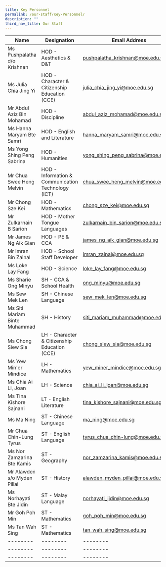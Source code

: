 ```yaml
---
title: Key Personnel
permalink: /our-staff/Key-Personnel/
description: ""
third_nav_title: Our Staff
---
```

| Name | Designation | Email Address |
| -------- | -------- | -------- |
| Ms Pushpalatha d/o Krishnan     | HOD - Aesthetics & D&T     | pushpalatha_krishnan@moe.edu.sg     |
|Ms Julia Chia Jing Yi | HOD - Character & Citizenship Education (CCE) |julia_chia_jing_yi@moe.edu.sg |
| Mr Abdul Aziz Bin Mohamad | HOD - Discipline | abdul_aziz_mohamad@moe.edu.sg |
| Ms Hanna Maryam Bte Samri | HOD - English and Literature | hanna_maryam_samri@moe.edu.sg |
| Ms Yong Shing Peng Sabrina | HOD - Humanities | yong_shing_peng_sabrina@moe.edu.sg |
| Mr Chua Swee Heng Melvin   | HOD - Information & Communication Technology (ICT) | chua_swee_heng_melvin@moe.edu.sg |
| Mr Chong Sze Kei | HOD - Mathematics | chong_sze_kei@moe.edu.sg |
| Mr Zulkarnain B Sarion  | HOD - Mother Tongue Languages | zulkarnain_bin_sarion@moe.edu.sg |
| Mr James Ng Aik Gian | HOD - PE & CCA | james_ng_aik_gian@moe.edu.sg |
| Mr Imran Bin Zainal | HOD - School Staff Developer | imran_zainal@moe.edu.sg |
| Ms Loke Lay Fang | HOD - Science | loke_lay_fang@moe.edu.sg |
| Ms Sharie Ong Minyu | SH - CCA & School Health  | ong_minyu@moe.edu.sg |
| Ms Sew Mek Len | SH - Chinese Language | sew_mek_len@moe.edu.sg |
| Ms Siti Mariam Binte Muhammad | SH - History | siti_mariam_muhammad@moe.edu.sg |
| Ms Chong Siew Sia | LH - Character & Citizenship Education (CCE) | chong_siew_sia@moe.edu.sg |
| Ms Yew Min'er Mindice| LH - Mathematics | yew_miner_mindice@moe.edu.sg |
| Ms Chia Ai Li, Joan | LH - Science | chia_ai_li_joan@moe.edu.sg |
| Ms Tina Kishore Sajnani | LT - English Literature | tina_kishore_sajnani@moe.edu.sg |
| Ms Ma Ning | ST - Chinese Language | ma_ning@moe.edu.sg |
| Mr Chua Chin-Lung Tyrus | ST - English Language | tyrus_chua_chin-lung@moe.edu.sg |
| Ms Nor Zamzarina Bte Kamis | ST - Geography | nor_zamzarina_kamis@moe.edu.sg |
| Mr Alawden s/o Myden Pillai | ST - History | alawden_myden_pillai@moe.edu.sg |
| Ms Norhayati Bte Jidin | ST - Malay Language | norhayati_jidin@moe.edu.sg |
| Mr Goh Poh Min | ST - Mathematics | goh_poh_min@moe.edu.sg |
| Ms Tan Wah Sing | ST - Mathematics | tan_wah_sing@moe.edu.sg |
| -------- | -------- | -------- |
| -------- | -------- | -------- |
| -------- | -------- | -------- |